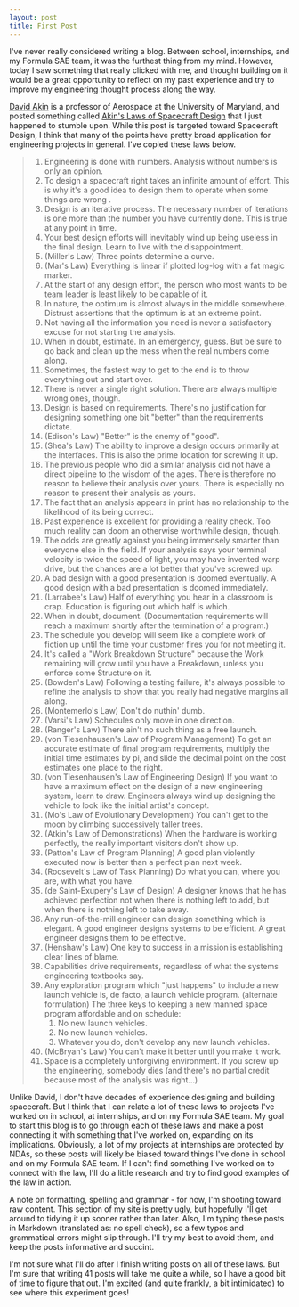 ```yaml
---
layout: post
title: First Post
---
```


I've never really considered writing a blog. Between school, internships, and my Formula SAE team, it was the furthest thing from my mind. However, today I saw something that really clicked with me, and thought building on it would be a great opportunity to reflect on my past experience and try to improve my engineering thought process along the way.

[David Akin](http://www.aero.umd.edu/faculty/akin) is a professor of Aerospace at the University of Maryland, and posted something called [Akin's Laws of Spacecraft Design](http://spacecraft.ssl.umd.edu/akins_laws.html) that I just happened to stumble upon. While this post is targeted toward Spacecraft Design, I think that many of the points have pretty broad application for engineering projects in general. I've copied these laws below.

>1. Engineering is done with numbers. Analysis without numbers is only an opinion.
>2. To design a spacecraft right takes an infinite amount of effort. This is why it's a good idea to design them to operate when some things are wrong .
>3. Design is an iterative process. The necessary number of iterations is one more than the number you have currently done. This is true at any point in time.
>4. Your best design efforts will inevitably wind up being useless in the final design. Learn to live with the disappointment.
>5. (Miller's Law) Three points determine a curve.
>6. (Mar's Law) Everything is linear if plotted log-log with a fat magic marker.
>7. At the start of any design effort, the person who most wants to be team leader is least likely to be capable of it.
>8. In nature, the optimum is almost always in the middle somewhere. Distrust assertions that the optimum is at an extreme point.
>9. Not having all the information you need is never a satisfactory excuse for not starting the analysis.
>10. When in doubt, estimate. In an emergency, guess. But be sure to go back and clean up the mess when the real numbers come along.
>11. Sometimes, the fastest way to get to the end is to throw everything out and start over.
>12. There is never a single right solution. There are always multiple wrong ones, though.
>13. Design is based on requirements. There's no justification for designing something one bit "better" than the requirements dictate.
>14. (Edison's Law) "Better" is the enemy of "good".
>15. (Shea's Law) The ability to improve a design occurs primarily at the interfaces. This is also the prime location for screwing it up.
>16. The previous people who did a similar analysis did not have a direct pipeline to the wisdom of the ages. There is therefore no reason to believe their analysis over yours. There is especially no reason to present their analysis as yours.
>17. The fact that an analysis appears in print has no relationship to the likelihood of its being correct.
>18. Past experience is excellent for providing a reality check. Too much reality can doom an otherwise worthwhile design, though.
>19. The odds are greatly against you being immensely smarter than everyone else in the field. If your analysis says your terminal velocity is twice the speed of light, you may have invented warp drive, but the chances are a lot better that you've screwed up.
>20. A bad design with a good presentation is doomed eventually. A good design with a bad presentation is doomed immediately.
>21. (Larrabee's Law) Half of everything you hear in a classroom is crap. Education is figuring out which half is which.
>22. When in doubt, document. (Documentation requirements will reach a maximum shortly after the termination of a program.)
>23. The schedule you develop will seem like a complete work of fiction up until the time your customer fires you for not meeting it.
>24. It's called a "Work Breakdown Structure" because the Work remaining will grow until you have a Breakdown, unless you enforce some Structure on it.
>25. (Bowden's Law) Following a testing failure, it's always possible to refine the analysis to show that you really had negative margins all along.
>26. (Montemerlo's Law) Don't do nuthin' dumb.
>27. (Varsi's Law) Schedules only move in one direction.
>28. (Ranger's Law) There ain't no such thing as a free launch.
>29. (von Tiesenhausen's Law of Program Management) To get an accurate estimate of final program requirements, multiply the initial time estimates by pi, and slide the decimal point on the cost estimates one place to the right.
>30. (von Tiesenhausen's Law of Engineering Design) If you want to have a maximum effect on the design of a new engineering system, learn to draw. Engineers always wind up designing the vehicle to look like the initial artist's concept.
>31. (Mo's Law of Evolutionary Development) You can't get to the moon by climbing successively taller trees.
>32. (Atkin's Law of Demonstrations) When the hardware is working perfectly, the really important visitors don't show up.
>33. (Patton's Law of Program Planning) A good plan violently executed now is better than a perfect plan next week.
>34. (Roosevelt's Law of Task Planning) Do what you can, where you are, with what you have.
>35. (de Saint-Exupery's Law of Design) A designer knows that he has achieved perfection not when there is nothing left to add, but when there is nothing left to take away.
>36. Any run-of-the-mill engineer can design something which is elegant. A good engineer designs systems to be efficient. A great engineer designs them to be effective.
>37. (Henshaw's Law) One key to success in a mission is establishing clear lines of blame.
>38. Capabilities drive requirements, regardless of what the systems engineering textbooks say.
>39. Any exploration program which "just happens" to include a new launch vehicle is, de facto, a launch vehicle program.
>    (alternate formulation) The three keys to keeping a new manned space program affordable and on schedule:
>       1)  No new launch vehicles.
>       2)  No new launch vehicles.
>       3)  Whatever you do, don't develop any new launch vehicles.
>40. (McBryan's Law) You can't make it better until you make it work.
>41. Space is a completely unforgiving environment. If you screw up the engineering, somebody dies (and there's no partial credit because most of the analysis was right...)

Unlike David, I don't have decades of experience designing and building spacecraft. But I think that I can relate a lot of these laws to projects I've worked on in school, at internships, and on my Formula SAE team. My goal to start this blog is to go through each of these laws and make a post connecting it with something that I've worked on, expanding on its implications. Obviously, a lot of my projects at internships are protected by NDAs, so these posts will likely be biased toward things I've done in school and on my Formula SAE team. If I can't find something I've worked on to connect with the law, I'll do a little research and try to find good examples of the law in action.

A note on formatting, spelling and grammar - for now, I'm shooting toward raw content. This section of my site is pretty ugly, but hopefully I'll get around to tidying it up sooner rather than later. Also, I'm typing these posts in Markdown (translated as: no spell check), so a few typos and grammatical errors might slip through. I'll try my best to avoid them, and keep the posts informative and succint.

I'm not sure what I'll do after I finish writing posts on all of these laws. But I'm sure that writing 41 posts will take me quite a while, so I have a good bit of time to figure that out. I'm excited (and quite frankly, a bit intimidated) to see where this experiment goes!
